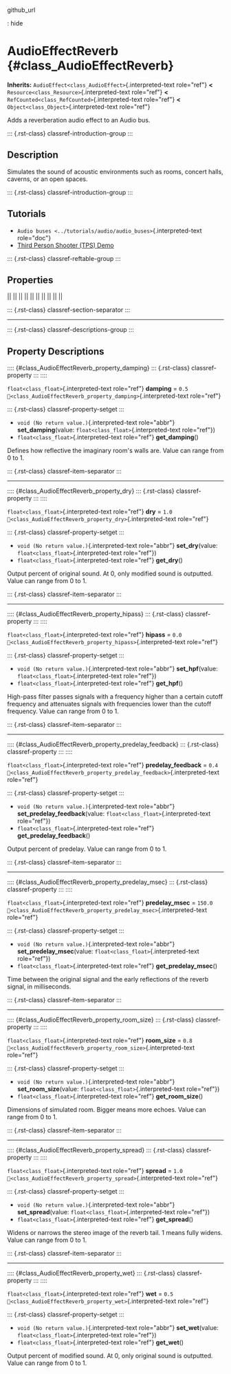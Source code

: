 github_url

:   hide

# AudioEffectReverb {#class_AudioEffectReverb}

**Inherits:** `AudioEffect<class_AudioEffect>`{.interpreted-text
role="ref"} **\<** `Resource<class_Resource>`{.interpreted-text
role="ref"} **\<** `RefCounted<class_RefCounted>`{.interpreted-text
role="ref"} **\<** `Object<class_Object>`{.interpreted-text role="ref"}

Adds a reverberation audio effect to an Audio bus.

::: {.rst-class}
classref-introduction-group
:::

## Description

Simulates the sound of acoustic environments such as rooms, concert
halls, caverns, or an open spaces.

::: {.rst-class}
classref-introduction-group
:::

## Tutorials

- `Audio buses <../tutorials/audio/audio_buses>`{.interpreted-text
  role="doc"}
- [Third Person Shooter (TPS)
  Demo](https://godotengine.org/asset-library/asset/2710)

::: {.rst-class}
classref-reftable-group
:::

## Properties

||
||
||
||
||
||
||
||
||
||

::: {.rst-class}
classref-section-separator
:::

------------------------------------------------------------------------

::: {.rst-class}
classref-descriptions-group
:::

## Property Descriptions

:::: {#class_AudioEffectReverb_property_damping}
::: {.rst-class}
classref-property
:::
::::

`float<class_float>`{.interpreted-text role="ref"} **damping** = `0.5`
`🔗<class_AudioEffectReverb_property_damping>`{.interpreted-text
role="ref"}

::: {.rst-class}
classref-property-setget
:::

- `void (No return value.)`{.interpreted-text role="abbr"}
  **set_damping**(value: `float<class_float>`{.interpreted-text
  role="ref"})
- `float<class_float>`{.interpreted-text role="ref"} **get_damping**()

Defines how reflective the imaginary room\'s walls are. Value can range
from 0 to 1.

::: {.rst-class}
classref-item-separator
:::

------------------------------------------------------------------------

:::: {#class_AudioEffectReverb_property_dry}
::: {.rst-class}
classref-property
:::
::::

`float<class_float>`{.interpreted-text role="ref"} **dry** = `1.0`
`🔗<class_AudioEffectReverb_property_dry>`{.interpreted-text role="ref"}

::: {.rst-class}
classref-property-setget
:::

- `void (No return value.)`{.interpreted-text role="abbr"}
  **set_dry**(value: `float<class_float>`{.interpreted-text role="ref"})
- `float<class_float>`{.interpreted-text role="ref"} **get_dry**()

Output percent of original sound. At 0, only modified sound is
outputted. Value can range from 0 to 1.

::: {.rst-class}
classref-item-separator
:::

------------------------------------------------------------------------

:::: {#class_AudioEffectReverb_property_hipass}
::: {.rst-class}
classref-property
:::
::::

`float<class_float>`{.interpreted-text role="ref"} **hipass** = `0.0`
`🔗<class_AudioEffectReverb_property_hipass>`{.interpreted-text
role="ref"}

::: {.rst-class}
classref-property-setget
:::

- `void (No return value.)`{.interpreted-text role="abbr"}
  **set_hpf**(value: `float<class_float>`{.interpreted-text role="ref"})
- `float<class_float>`{.interpreted-text role="ref"} **get_hpf**()

High-pass filter passes signals with a frequency higher than a certain
cutoff frequency and attenuates signals with frequencies lower than the
cutoff frequency. Value can range from 0 to 1.

::: {.rst-class}
classref-item-separator
:::

------------------------------------------------------------------------

:::: {#class_AudioEffectReverb_property_predelay_feedback}
::: {.rst-class}
classref-property
:::
::::

`float<class_float>`{.interpreted-text role="ref"} **predelay_feedback**
= `0.4`
`🔗<class_AudioEffectReverb_property_predelay_feedback>`{.interpreted-text
role="ref"}

::: {.rst-class}
classref-property-setget
:::

- `void (No return value.)`{.interpreted-text role="abbr"}
  **set_predelay_feedback**(value:
  `float<class_float>`{.interpreted-text role="ref"})
- `float<class_float>`{.interpreted-text role="ref"}
  **get_predelay_feedback**()

Output percent of predelay. Value can range from 0 to 1.

::: {.rst-class}
classref-item-separator
:::

------------------------------------------------------------------------

:::: {#class_AudioEffectReverb_property_predelay_msec}
::: {.rst-class}
classref-property
:::
::::

`float<class_float>`{.interpreted-text role="ref"} **predelay_msec** =
`150.0`
`🔗<class_AudioEffectReverb_property_predelay_msec>`{.interpreted-text
role="ref"}

::: {.rst-class}
classref-property-setget
:::

- `void (No return value.)`{.interpreted-text role="abbr"}
  **set_predelay_msec**(value: `float<class_float>`{.interpreted-text
  role="ref"})
- `float<class_float>`{.interpreted-text role="ref"}
  **get_predelay_msec**()

Time between the original signal and the early reflections of the reverb
signal, in milliseconds.

::: {.rst-class}
classref-item-separator
:::

------------------------------------------------------------------------

:::: {#class_AudioEffectReverb_property_room_size}
::: {.rst-class}
classref-property
:::
::::

`float<class_float>`{.interpreted-text role="ref"} **room_size** = `0.8`
`🔗<class_AudioEffectReverb_property_room_size>`{.interpreted-text
role="ref"}

::: {.rst-class}
classref-property-setget
:::

- `void (No return value.)`{.interpreted-text role="abbr"}
  **set_room_size**(value: `float<class_float>`{.interpreted-text
  role="ref"})
- `float<class_float>`{.interpreted-text role="ref"} **get_room_size**()

Dimensions of simulated room. Bigger means more echoes. Value can range
from 0 to 1.

::: {.rst-class}
classref-item-separator
:::

------------------------------------------------------------------------

:::: {#class_AudioEffectReverb_property_spread}
::: {.rst-class}
classref-property
:::
::::

`float<class_float>`{.interpreted-text role="ref"} **spread** = `1.0`
`🔗<class_AudioEffectReverb_property_spread>`{.interpreted-text
role="ref"}

::: {.rst-class}
classref-property-setget
:::

- `void (No return value.)`{.interpreted-text role="abbr"}
  **set_spread**(value: `float<class_float>`{.interpreted-text
  role="ref"})
- `float<class_float>`{.interpreted-text role="ref"} **get_spread**()

Widens or narrows the stereo image of the reverb tail. 1 means fully
widens. Value can range from 0 to 1.

::: {.rst-class}
classref-item-separator
:::

------------------------------------------------------------------------

:::: {#class_AudioEffectReverb_property_wet}
::: {.rst-class}
classref-property
:::
::::

`float<class_float>`{.interpreted-text role="ref"} **wet** = `0.5`
`🔗<class_AudioEffectReverb_property_wet>`{.interpreted-text role="ref"}

::: {.rst-class}
classref-property-setget
:::

- `void (No return value.)`{.interpreted-text role="abbr"}
  **set_wet**(value: `float<class_float>`{.interpreted-text role="ref"})
- `float<class_float>`{.interpreted-text role="ref"} **get_wet**()

Output percent of modified sound. At 0, only original sound is
outputted. Value can range from 0 to 1.
